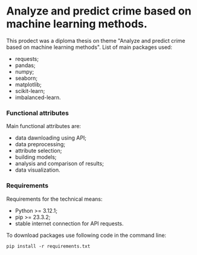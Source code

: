 # Analyze and predict crime based on machine learning methods.
This prodect was a diploma thesis on theme "Analyze and predict crime based on machine learning methods". 
List of main packages used:
- requests;
- pandas;
- numpy;
- seaborn;
- matplotlib;
- scikit-learn;
- imbalanced-learn.

### Functional attributes
Main functional attributes are:
- data dawnloading using API;
- data preprocessing;
- attribute selection;
- building models;
- analysis and comparison of results;
- data visualization.

### Requirements
Requirements for the technical means:
- Python >= 3.12.1;
- pip >= 23.3.2;
- stable internet connection for API requests.

To download packages use following code in the command line:
```
pip install -r requirements.txt
```

